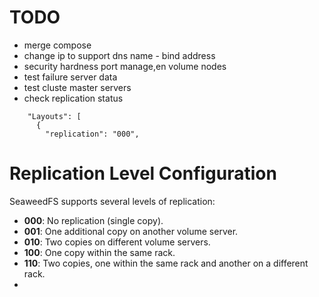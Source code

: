 # TODO
* merge compose
* change ip to support dns name - bind address
* security hardness port manage,en volume nodes
* test failure server data
* test cluste master servers
* check replication status
```
    "Layouts": [
      {
        "replication": "000",
```

# Replication Level Configuration

SeaweedFS supports several levels of replication:

- **000**: No replication (single copy).
- **001**: One additional copy on another volume server.
- **010**: Two copies on different volume servers.
- **100**: One copy within the same rack.
- **110**: Two copies, one within the same rack and another on a different rack.
- 